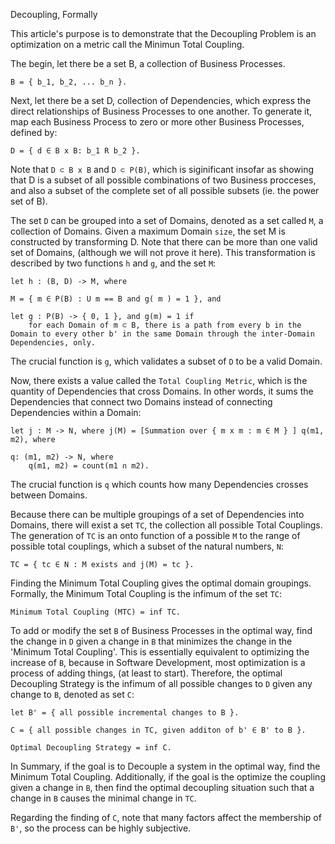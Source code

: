 Decoupling, Formally

This article's purpose is to demonstrate that the Decoupling Problem is an optimization on a metric call the Minimun Total Coupling.


The begin, let there be a set B, a collection of Business Processes.

	B = { b_1, b_2, ... b_n }.



Next, let there be a set D, collection of Dependencies, which express the direct relationships of Business Processes to one another. To generate it, map each Business Process to zero or more other Business Processes, defined by:

	D = { d ∈ B x B: b_1 R b_2 }. 
 

Note that `D ⊂ B x B` and `D ⊂ P(B)`, which is siginificant insofar as showing that D is a subset of all possible combinations of two Business procceses, and also a subset of the complete set of all possible subsets (ie. the power set of B).


The set `D` can be grouped into a set of Domains, denoted as a set called `M`, a collection of Domains. Given a maximum Domain `size`, the set M is constructed by transforming D. Note that there can be more than one valid set of Domains, (although we will not prove it here). This transformation is described by two functions `h` and `g`, and the set `M`:


	let h : (B, D) -> M, where

	M = { m ∈ P(B) : U m == B and g( m ) = 1 }, and

	let g : P(B) -> { 0, 1 }, and g(m) = 1 if
		for each Domain of m ⊂ B, there is a path from every b in the Domain to every other b' in the same Domain through the inter-Domain Dependencies, only.

The crucial function is `g`, which validates a subset of `D` to be a valid Domain.

Now, there exists a value called the `Total Coupling Metric`, which is the quantity of Dependencies that cross Domains. In other words, it sums the Dependencies that connect two Domains instead of connecting Dependencies within a Domain:

 	let j : M -> N, where j(M) = [Summation over { m x m : m ∈ M } ] q(m1, m2), where

	q: (m1, m2) -> N, where
		q(m1, m2) = count(m1 ∩ m2).

The crucial function is `q` which counts how many Dependencies crosses between Domains.


Because there can be multiple groupings of a set of Dependencies into Domains, there will exist a set `TC`, the collection all possible Total Couplings. The generation of `TC` is an onto function of a possible `M` to the range of possible total couplings, which a subset of the natural numbers, `N`:

	TC = { tc ∈ N : M exists and j(M) = tc }.


Finding the Minimum Total Coupling gives the optimal domain groupings. Formally, the Minimum Total Coupling is the infimum of the set `TC`:

	Minimum Total Coupling (MTC) = inf TC.



To add or modify the set `B` of Business Processes in the optimal way, find the change in `D` given a change in `B` that minimizes the change in the 'Minimum Total Coupling'. This is essentially equivalent to optimizing the increase of `B`, because in Software Development, most optimization is a process of adding things, (at least to start). Therefore, the optimal Decoupling Strategy is the infimum of all possible changes to `D` given any change to `B`, denoted as set `C`:

	let B' = { all possible incremental changes to B }.

	C = { all possible changes in TC, given additon of b' ∈ B' to B }.

	Optimal Decoupling Strategy = inf C.


In Summary, if the goal is to Decouple a system in the optimal way, find the Minimum Total Coupling. Additionally, if the goal is the optimize the coupling given a change in `B`, then find the optimal decoupling situation such that a change in `B` causes the minimal change in `TC`.

Regarding the finding of `C`, note that many factors affect the membership of `B'`, so the process can be highly subjective.

